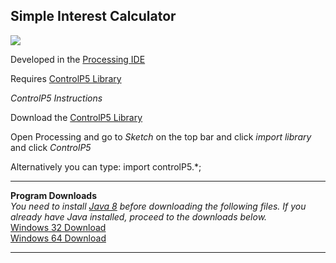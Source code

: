 ## Simple Interest Calculator

<img src = "images/simple interest calculator image.png">

Developed in the <a href ="https://processing.org/"> Processing IDE </a>

Requires <a href = "http://www.sojamo.de/libraries/controlP5/"> ControlP5 Library</a>


*ControlP5 Instructions*

Download the <a href = "http://www.sojamo.de/libraries/controlP5/"> ControlP5 Library</a>

Open Processing and go to *Sketch* on the top bar and click *import library* and click *ControlP5*

Alternatively you can type:
import controlP5.*;

---

**Program Downloads**
<br>
*You need to install <a href = "https://www.oracle.com/technetwork/java/javase/downloads/jdk8-downloads-2133151.html">Java 8</a> before downloading the following files. If you already have Java installed, proceed to the downloads below.*
<br>
<a href = "https://github.com/khang-chung/khang-chung.github.io/blob/master/downloads/application.windows32.zip?raw=true"> Windows 32 Download</a>
<br>
<a href = "https://github.com/khang-chung/khang-chung.github.io/blob/master/downloads/application.windows64.zip?raw=true"> Windows 64 Download</a>

---
